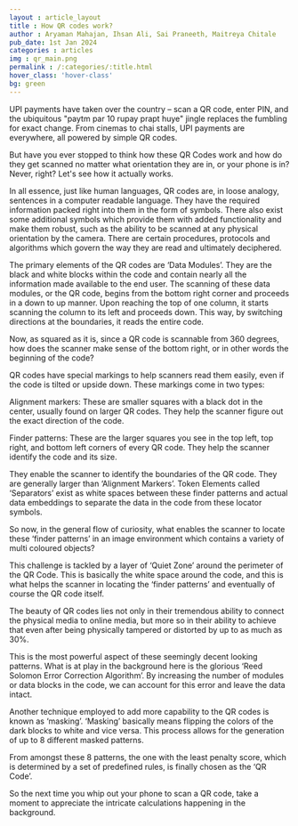 ```yaml
---
layout : article_layout
title : How QR codes work?
author : Aryaman Mahajan, Ihsan Ali, Sai Praneeth, Maitreya Chitale
pub_date: 1st Jan 2024
categories : articles
img : qr_main.png
permalink : /:categories/:title.html
hover_class: 'hover-class'
bg: green
---
```


UPI payments have taken over the country – scan a QR code, enter PIN, and the ubiquitous "paytm par 10 rupay prapt huye" jingle replaces the fumbling for exact change. From cinemas to chai stalls, UPI payments are everywhere, all powered by simple QR codes.

But have you ever stopped to think how these QR Codes work and how do they get scanned no matter what orientation they are in, or your phone is in? Never, right? Let's see how it actually works.

In all essence, just like human languages, QR codes are, in loose analogy, sentences in a computer readable language. They have the required information packed right into them in the form of symbols. There also exist some additional symbols which provide them with added functionality and make them robust, such as the ability to be scanned at any physical orientation by the camera. There are certain procedures, protocols and algorithms which govern the way they are read and ultimately deciphered.

The primary elements of the QR codes are ‘Data Modules’. They are the black and white blocks within the code and contain nearly all the information made available to the end user. The scanning of these data modules, or the QR code, begins from the bottom right corner and proceeds in a down to up manner. Upon reaching the top of one column, it starts scanning the column to its left and proceeds down. This way, by switching directions at the boundaries, it reads the entire code.

Now, as squared as it is, since a QR code is scannable from 360 degrees, how does the scanner make sense of the bottom right, or in other words the beginning of the code?

QR codes have special markings to help scanners read them easily, even if the code is tilted or upside down. These markings come in two types:

Alignment markers: These are smaller squares with a black dot in the center, usually found on larger QR codes. They help the scanner figure out the exact direction of the code.

Finder patterns: These are the larger squares you see in the top left, top right, and bottom left corners of every QR code. They help the scanner identify the code and its size.

They enable the scanner to identify the boundaries of the QR code. They are generally larger than ‘Alignment Markers’. Token Elements called ‘Separators’ exist as white spaces between these finder patterns and actual data embeddings to separate the data in the code from these locator symbols.

So now, in the general flow of curiosity, what enables the scanner to locate these ‘finder patterns’ in an image environment which contains a variety of multi coloured objects?

This challenge is tackled by a layer of ‘Quiet Zone’ around the perimeter of the QR Code. This is basically the white space around the code, and this is what helps the scanner in locating the ‘finder patterns’ and eventually of course the QR code itself.

The beauty of QR codes lies not only in their tremendous ability to connect the physical media to online media, but more so in their ability to achieve that even after being physically tampered or distorted by up to as much as 30%.

This is the most powerful aspect of these seemingly decent looking patterns. What is at play in the background here is the glorious ‘Reed Solomon Error Correction Algorithm’. By increasing the number of modules or data blocks in the code, we can account for this error and leave the data intact.

Another technique employed to add more capability to the QR codes is known as ‘masking’. ‘Masking’ basically means flipping the colors of the dark blocks to white and vice versa. This process allows for the generation of up to 8 different masked patterns.

From amongst these 8 patterns, the one with the least penalty score, which is determined by a set of predefined rules, is finally chosen as the ‘QR Code’.

So the next time you whip out your phone to scan a QR code, take a moment to appreciate the intricate calculations happening in the background.

